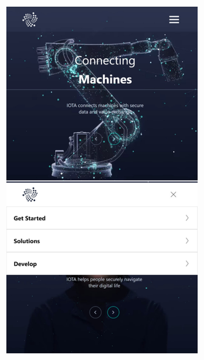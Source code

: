 ![preview](https://github.com/KainiChang/Iota-hero-section-react/blob/main/public/images/Web%20capture_2.jpeg)
![preview](https://github.com/KainiChang/Iota-hero-section-react/blob/main/public/images/Web%20capture_1.jpeg)
